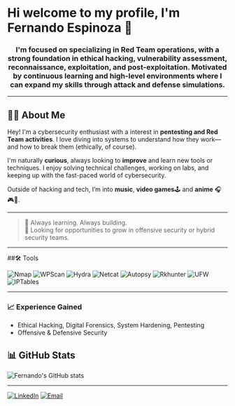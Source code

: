 # Hi welcome to my profile, I'm Fernando Espinoza 👋

<h3 align="center">
I'm focused on specializing in Red Team operations, with a strong foundation in ethical hacking, vulnerability assessment, reconnaissance, exploitation, and post-exploitation. Motivated by continuous learning and high-level environments where I can expand my skills through attack and defense simulations.
</h3>

---

## 👨‍💻 About Me

Hey! I'm a cybersecurity enthusiast with a interest in **pentesting and Red Team activities**. I love diving into systems to understand how they work—and how to break them (ethically, of course).

I'm naturally **curious**, always looking to **improve** and learn new tools or techniques. I enjoy solving technical challenges, working on labs, and keeping up with the fast-paced world of cybersecurity.

Outside of hacking and tech, I’m into **music**, **video games**🕹️ and **anime** 🎧🎮🎌.

---

> 🚀 Always learning. Always building.  
> 🎯 Looking for opportunities to grow in offensive security or hybrid security teams.

---

##🛠️ Tools

![Nmap](https://img.shields.io/badge/Nmap-00599C?style=flat&logo=gnubash&logoColor=white)
![WPScan](https://img.shields.io/badge/WPScan-CC0000?style=flat&logo=wordpress&logoColor=white)
![Hydra](https://img.shields.io/badge/Hydra-222222?style=flat&logo=hackthebox&logoColor=white)
![Netcat](https://img.shields.io/badge/Netcat-000000?style=flat&logo=gnubash&logoColor=white)
![Autopsy](https://img.shields.io/badge/Autopsy-CC0000?style=flat&logo=security&logoColor=white)
![Rkhunter](https://img.shields.io/badge/Rkhunter-800000?style=flat&logo=linux&logoColor=white)
![UFW](https://img.shields.io/badge/UFW-333333?style=flat&logo=linux&logoColor=white)
![IPTables](https://img.shields.io/badge/IPTables-4E4E4E?style=flat&logo=linux&logoColor=white)

---

### 📈 Experience Gained
- Ethical Hacking, Digital Forensics, System Hardening, Pentesting
- Offensive & Defensive Security

## 📊 GitHub Stats

![Fernando's GitHub stats](https://github-readme-stats.vercel.app/api?username=FernandoEz37&show_icons=true&theme=tokyonight)

---

[![LinkedIn](https://img.shields.io/badge/LinkedIn-blue?logo=linkedin&style=flat)](https://www.linkedin.com/in/fernando-espinoza-arias)
[![Email](https://img.shields.io/badge/Email-white?logo=gmail&style=flat)](mailto:fernandoezarias@gmail.com)
